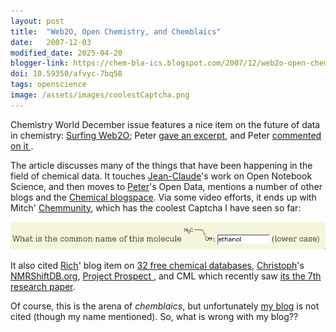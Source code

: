 ```yaml
---
layout: post
title:  "Web2O, Open Chemistry, and Chemblaics"
date:   2007-12-03
modified_date: 2025-04-20
blogger-link: https://chem-bla-ics.blogspot.com/2007/12/web2o-open-chemistry-and-chemblaics.html
doi: 10.59350/afvyc-7bq58
tags: openscience
image: /assets/images/coolestCaptcha.png
---
```


Chemistry World December issue features a nice item on the future of data in chemistry:
[Surfing Web2O](http://www.rsc.org/chemistryworld/Issues/2007/December/SurfingWeb20.asp); Peter
[gave an excerpt](http://www.earlham.edu/~peters/fos/2007/12/survey-of-open-chemistry.html), and Peter
[commented on it <i class="fa-solid fa-recycle fa-xs"></i>](https://blogs.ch.cam.ac.uk/pmr/2007/12/03/survey-of-open-chemistry-in-chemistry-world/).

The article discusses many of the things that have been happening in the field of chemical data. It
touches [Jean-Claude](http://usefulchem.blogspot.com/)'s work on Open Notebook Science, and then moves to
[Peter](http://wwmm.ch.cam.ac.uk/blogs/murrayrust/)'s Open Data, mentions a number of other blogs and the
[Chemical blogspace](http://cb.openmolecules.net/). Via some video efforts, it ends up with Mitch'
[Chemmunity](http://www.chemmunity.com/), which has the coolest Captcha I have seen so far:

![](/assets/images/coolestCaptcha.png)

It also cited [Rich](http://depth-first.com/)' blog item on [32 free chemical databases](http://depth-first.com/articles/2007/01/24/thirty-two-free-chemistry-databases),
[Christoph](http://www.steinbeck-molecular.de/steinblog/)'s [NMRShiftDB.org](http://www.nmrshiftdb.org/),
[Project Prospect <i class="fa-solid fa-recycle fa-xs"></i>](https://chem-bla-ics.linkedchemistry.info/2007/02/01/rsc-first-publisher-to-go-semantic.html),
and CML which recently saw [its the 7th research paper](http://cmlexplained.blogspot.com/2007/09/chemical-markup-language-for-spectra.html).

Of course, this is the arena of *chemblaics*, but unfortunately [my blog](http://chem-bla-ics.blogspot.com/)
is not cited (though my name mentioned). So, what is wrong with my blog??
